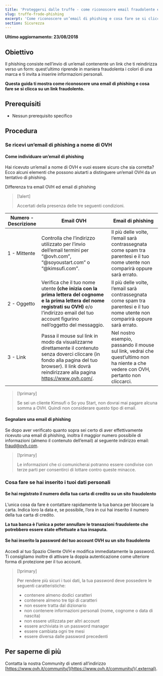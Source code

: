 ```yaml
---
title: 'Proteggersi dalle truffe - come riconoscere email fraudolente e di phishing'
slug: truffe-frode-phishing
excerpt: 'Come riconoscere un’email di phishing e cosa fare se si clicca su un link fraudolento'
section: Sicurezza
---
```


**Ultimo aggiornamento: 23/08/2018**

## Obiettivo

Il phishing consiste nell’invio di un’email contenente un link che ti reindirizza verso un form: quest’ultimo riprende in maniera fraudolenta i colori di una marca e ti invita a inserire informazioni personali.

**Questa guida ti mostra come riconoscere una email di phishing e cosa fare se si clicca su un link fraudolento.**


## Prerequisiti

- Nessun prerequisito specifico


## Procedura

### Se ricevi un’email di phishing a nome di OVH

#### Come individuare un’email di phishing

Hai ricevuto un’email a nome di OVH e vuoi essere sicuro che sia corretta? Ecco alcuni elementi che possono aiutarti a distinguere un’email OVH da un tentativo di phishing.

Differenza tra email OVH ed email di phishing

> [!alert]
> 
> Accertati della presenza delle tre seguenti condizioni.
> 

|Numero - Descrizione|Email OVH|Email di phishing|
|---|---|---|
|1 - Mittente|Controlla che l’indirizzo utilizzato per l’invio dell’email termini per “@ovh.com”, “@soyoustart.com” o “@kimsufi.com”.|Il più delle volte, l’email sarà contrassegnata come spam tra parentesi e il tuo nome utente non comparirà oppure sarà errato.|
|2 - Oggetto|Verifica che il tuo nome utente **(che inizia con la prima lettera del cognome e la prima lettera del nome registrati su OVH)** e/o l’indirizzo email del tuo account figurino nell’oggetto del messaggio.|Il più delle volte, l’email sarà contrassegnata come spam tra parentesi e il tuo nome utente non comparirà oppure sarà errato.|
|3 - Link|Passa il mouse sul link in modo da visualizzarne direttamente il contenuto senza doverci cliccare (in fondo alla pagina del tuo browser). Il link dovrà reindirizzare alla pagina https://www.ovh.com/.|Nel nostro esempio, passando il mouse sul link, vedrai che quest’ultimo non ha niente a che vedere con OVH, pertanto non cliccarci.|


> [!primary]
> 
> Se sei un cliente Kimsufi o So you Start, non dovrai mai pagare alcuna somma a OVH. Quindi non considerare questo tipo di email.
> 

#### Segnalare una email di phishing


Se dopo aver verificato quanto sopra sei certo di aver effettivamente ricevuto una email di phishing, inoltra il maggior numero possibile di informazioni (almeno il contenuto dell’email) al seguente indirizzo email: fraud@ovh.com.

> [!primary]
> 
>  Le informazioni che ci comunicherai potranno essere condivise con terze parti per consentirci di lottare contro queste minacce.
> 

### Cosa fare se hai inserito i tuoi dati personali

#### Se hai registrato il numero della tua carta di credito su un sito fraudolento

L’unica cosa da fare è contattare rapidamente la tua banca per bloccare la carta. Indica loro la data e, se possibile, l’ora in cui hai inserito il numero della tua carta di credito.

**La tua banca è l’unica a poter annullare le transazioni fraudolente che potrebbero essere state effettuate a tua insaputa.**


#### Se hai inserito la password del tuo account OVH su un sito fraudolento

Accedi al tuo Spazio Cliente OVH e modifica immediatamente la password. Ti consigliamo inoltre di attivare la doppia autenticazione come ulteriore forma di protezione per il tuo account.

> [!primary]
>
> Per rendere più sicuri i tuoi dati, la tua password deve possedere le seguenti caratteristiche:
>
> - contenere almeno dodici caratteri
> - contenere almeno tre tipi di caratteri 
> - non essere tratta dal dizionario
> - non contenere informazioni personali (nome, cognome o data di nascita) 
> - non essere utilizzata per altri account
> - essere archiviata in un password manager
> - essere cambiata ogni tre mesi 
> - essere diversa dalle password precedenti
>


## Per saperne di più

Contatta la nostra Community di utenti all’indirizzo [https://www.ovh.it/community/](https://www.ovh.it/community/){.external}.